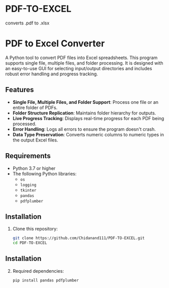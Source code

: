 # PDF-TO-EXCEL
converts .pdf to .xlsx
# PDF to Excel Converter

A Python tool to convert PDF files into Excel spreadsheets. This program supports single file, multiple files, and folder processing. It is designed with an easy-to-use GUI for selecting input/output directories and includes robust error handling and progress tracking.

## Features

- **Single File, Multiple Files, and Folder Support**: Process one file or an entire folder of PDFs.
- **Folder Structure Replication**: Maintains folder hierarchy for outputs.
- **Live Progress Tracking**: Displays real-time progress for each PDF being processed.
- **Error Handling**: Logs all errors to ensure the program doesn't crash.
- **Data Type Preservation**: Converts numeric columns to numeric types in the output Excel files.

## Requirements

- Python 3.7 or higher
- The following Python libraries:
  - `os`
  - `logging`
  - `tkinter`
  - `pandas`
  - `pdfplumber`

## Installation

1. Clone this repository:
   ```bash
   git clone https://github.com/Chidanand111/PDF-TO-EXCEL.git
   cd PDF-TO-EXCEL

## Installation

2. Required dependencies:
   ```bash
   pip install pandas pdfplumber

